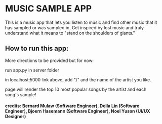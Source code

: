 # MUSIC SAMPLE APP

This is a music app that lets you listen to music and find other music that it has sampled or was sampled in. Get inspired by lost music and truly understand what it means to "stand on the shoulders of giants."

## How to run this app:

More directions to be provided but for now:

run app.py in server folder

in localhost:5000 link above, add "/" and the name of the artist you like. 

page will render the top 10 most popular songs by the artist and each song's sample!

#### credits: Bernard Mulaw (Software Engineer), Della Lin (Software Engineer), Bjoern Hasemann (Software Engineer), Noel Yuson (UI/UX Designer)
